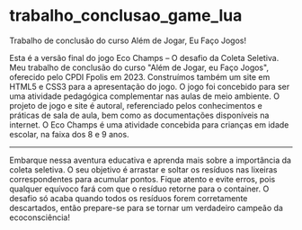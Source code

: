 # trabalho_conclusao_game_lua
Trabalho de conclusão do curso Além de Jogar, Eu Faço Jogos!

Esta é a versão final do jogo Eco Champs – O desafio da Coleta Seletiva. Meu trabalho de conclusão do curso "Além de Jogar, eu Faço Jogos", oferecido pelo CPDI Fpolis em 2023. Construímos também um site em HTML5 e CSS3 para a apresentação do jogo. 
O jogo foi concebido para ser uma atividade pedagógica complementar nas aulas de meio ambiente.
O projeto de jogo e site é autoral, referenciado pelos conhecimentos e práticas de sala de aula, bem como as documentações disponíveis na internet.
O Eco Champs é uma atividade concebida para crianças em idade escolar, na faixa dos 8 e 9 anos.
*****
Embarque nessa aventura educativa e aprenda mais sobre a importância da coleta seletiva.
O seu objetivo é arrastar e soltar os resíduos nas lixeiras correspondentes para acumular pontos. Fique atento e evite erros, pois qualquer equívoco fará com que o resíduo retorne para o container.
O desafio só acaba quando todos os resíduos forem corretamente descartados, então prepare-se para se tornar um verdadeiro campeão da ecoconsciência!
